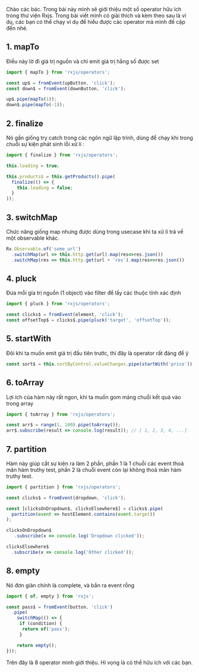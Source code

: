Chào các bác. Trong bài này mình sẽ giới thiệu một số  operator hữu ích trong thư viện Rxjs. Trong bài viết mình có giải thích và kèm theo sau là ví dụ, các bạn có thể chạy ví dụ để hiểu được các operator mà mình đề cập đến nhé.
## 1. mapTo

Điều này lờ đi giá trị nguồn và chỉ emit giá trị hằng số được set 
```javascript
import { mapTo } from 'rxjs/operators';

const up$ = fromEvent(upButton, 'click');
const down$ = fromEvent(downButton, 'click');

up$.pipe(mapTo(1));
down$.pipe(mapTo(-1));
```
## 2. finalize

Nó gần giống try catch trong các ngôn ngữ lập trình, dùng để chạy khi trong chuỗi sự kiện phát sinh lỗi xử lí :
```javascript
import { finalize } from 'rxjs/operators';

this.loading = true;

this.products$ = this.getProducts().pipe(
  finalize(() => {
    this.loading = false;
  }
));
```
## 3. switchMap

Chức năng giống map nhưng được dùng trong usecase khi ta xử lí trả về một observable khác.
```javascript
Rx.Observable.of('some_url')
  .switchMap(url => this.http.get(url).map(res=>res.json())
  .switchMap(res => this.http.get(url + 'res').map(res=>res.json())
```
## 4. pluck

Đưa mỗi gía trị nguồn (1 object) vào filter để lấy các thuộc tính xác định
```javascript
import { pluck } from 'rxjs/operators';

const clicks$ = fromEvent(element, 'click');
const offsetTop$ = clicks$.pipe(pluck('target', 'offsetTop'));
```
## 5. startWith

Đôi khi ta muốn emit giá trị đầu tiên trước, thì đây là operator rất đáng để ý 
```javascript
const sort$ = this.sortByControl.valueChanges.pipe(startWith('price'));
```
## 6. toArray

Lợi ích của hàm này rất ngon, khi ta muốn gom mảng chuỗi kết quả vào trong array 
```javascript
import { toArray } from 'rxjs/operators';

const arr$ = range(1, 100).pipe(toArray());
arr$.subscribe(result => console.log(result)); // [ 1, 2, 3, 4, ...]
```
## 7. partition

Hàm này giúp cắt sự kiện ra làm 2 phần, phần 1 là 1 chuỗi các event thoả mãn hàm truthy test, phần 2 là chuỗi event còn lại không thoả mãn hàm truthy test.
```javascript
import { partition } from 'rxjs/operators';

const clicks$ = fromEvent(dropdown, 'click');

const [clicksOnDropdown$, clicksElsewhere$] = clicks$.pipe(
  partition(event => hostElement.contains(event.target))
);

clicksOnDropdown$
   .subscribe(x => console.log('Dropdown clicked'));

clicksElsewhere$
  .subscribe(x => console.log('Other clicked'));
```
## 8. empty

Nó đơn giản chính là complete, và bắn ra event rỗng
```javascript
import { of, empty } from 'rxjs';

const pass$ = fromEvent(button, 'click')
  .pipe(
    switchMap(() => {
     if (condition) { 
      return of('pass');
     }

    return empty();
}));

```

Trên đây là 8 operator mình giới thiệu. Hi vọng là có thể hữu ích với các bạn.